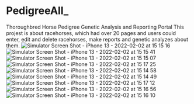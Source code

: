 # PedigreeAll_
Thoroughbred Horse Pedigree
Genetic Analysis and Reporting Portal
This projest is about racehorses, which had over 20 pages and users could enter, edit and delete racehorses, make reports and genetic analyzes about them. 
![Simulator Screen Shot - iPhone 13 - 2022-02-02 at 15 15 16](https://github.com/samin-taheri/PedigreeAll_/assets/58706708/3eb620fa-3119-4707-9819-8eae955c7675)
![Simulator Screen Shot - iPhone 13 - 2022-02-02 at 15 15 41](https://github.com/samin-taheri/PedigreeAll_/assets/58706708/e5b5cdbe-8c17-4e35-a1be-92f1a0047f57)
![Simulator Screen Shot - iPhone 13 - 2022-02-02 at 15 15 07](https://github.com/samin-taheri/PedigreeAll_/assets/58706708/f6259955-3869-4bb9-8272-7c1310faa8d8)
![Simulator Screen Shot - iPhone 13 - 2022-02-02 at 15 17 25](https://github.com/samin-taheri/PedigreeAll_/assets/58706708/4effbc36-6d5a-4ea7-9d49-626f55e5889f)
![Simulator Screen Shot - iPhone 13 - 2022-02-02 at 15 14 58](https://github.com/samin-taheri/PedigreeAll_/assets/58706708/603b8e4c-02e9-41b4-8809-8d155495dc20)
![Simulator Screen Shot - iPhone 13 - 2022-02-02 at 15 14 49](https://github.com/samin-taheri/PedigreeAll_/assets/58706708/c1de3631-be92-404b-98a8-03ee7f624a8e)
![Simulator Screen Shot - iPhone 13 - 2022-02-02 at 15 17 12](https://github.com/samin-taheri/PedigreeAll_/assets/58706708/345eddac-e59a-47c4-abb2-48f7cec22b33)
![Simulator Screen Shot - iPhone 13 - 2022-02-02 at 15 16 56](https://github.com/samin-taheri/PedigreeAll_/assets/58706708/f6022937-a5e8-40ec-9a15-8fd27896a277)
![Simulator Screen Shot - iPhone 13 - 2022-02-02 at 15 16 10](https://github.com/samin-taheri/PedigreeAll_/assets/58706708/e1403438-95cd-4a6d-971e-dd2a5f2e18d3)

